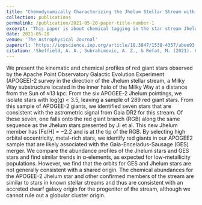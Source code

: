 ```yaml
---
title: "Chemodynamically Characterizing the Jhelum Stellar Stream with APOGEE-2"
collection: publications
permalink: /publication/2021-05-20-paper-title-number-1
excerpt: 'This paper is about chemical tagging in the star stream Jhelum.'
date: 2021-05-20
venue: 'The Astrophysical Journal'
paperurl: 'https://iopscience.iop.org/article/10.3847/1538-4357/abee93'
citation: 'Sheffield, A. A., Subrahimovic, A. Z., & Refat, M. (2021). Chemodynamically Characterizing the Jhelum Stellar Stream with APOGEE-2. The Astrophysical Journal, 913(1), 39. https://doi.org/10.3847/1538-4357/abee93.'
---
```


We present the kinematic and chemical profiles of red giant stars observed by the Apache Point Observatory
Galactic Evolution Experiment (APOGEE)-2 survey in the direction of the Jhelum stellar stream, a Milky Way
substructure located in the inner halo of the Milky Way at a distance from the Sun of ≈13 kpc. From the six
APOGEE-2 Jhelum pointings, we isolate stars with log(g) < 3.5, leaving a sample of 289 red giant stars. From this
sample of APOGEE-2 giants, we identified seven stars that are consistent with the astrometric signal from Gaia
DR2 for this stream. Of these seven, one falls onto the red giant branch (RGB) along the same sequence as the
Jhelum stars presented by Ji et al. This new Jhelum member has [Fe/H] = −2.2 and is at the tip of the RGB. By
selecting high orbital eccentricity, metal-rich stars, we identify red giants in our APOGEE2 sample that are likely
associated with the Gaia-Enceladus-Sausage (GES) merger. We compare the abundance profiles of the Jhelum stars
and GES stars and find similar trends in α-elements, as expected for low-metallicity populations. However, we find
that the orbits for GES and Jhelum stars are not generally consistent with a shared origin. The chemical abundances
for the APOGEE-2 Jhelum star and other confirmed members of the stream are similar to stars in known stellar
streams and thus are consistent with an accreted dwarf galaxy origin for the progenitor of the stream, although we
cannot rule out a globular cluster origin.